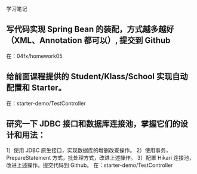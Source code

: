 学习笔记

## 写代码实现 Spring Bean 的装配，方式越多越好（XML、Annotation 都可以）, 提交到 Github
在：04fx/homework05

## 给前面课程提供的 Student/Klass/School 实现自动配置和 Starter。
在：starter-demo/TestController

## 研究一下 JDBC 接口和数据库连接池，掌握它们的设计和用法：
1）使用 JDBC 原生接口，实现数据库的增删改查操作。
2）使用事务，PrepareStatement 方式，批处理方式，改进上述操作。
3）配置 Hikari 连接池，改进上述操作。提交代码到 Github。
在：starter-demo/TestController
